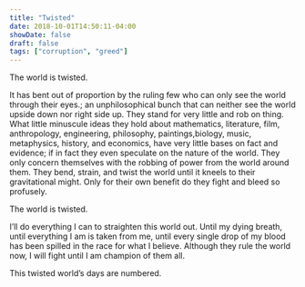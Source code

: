 ```yaml
---
title: "Twisted"
date: 2018-10-01T14:50:11-04:00
showDate: false
draft: false
tags: ["corruption", "greed"]
---
```

The world is twisted. 	

It has bent out of proportion by the ruling few who can only see the world through their eyes.; an unphilosophical bunch that can neither see the world upside down nor right side up. They stand for very little and rob on thing. What little minuscule ideas they hold about mathematics, literature, film, anthropology, engineering, philosophy, paintings,biology, music, metaphysics, history, and economics, have very little bases on fact and evidence; if in fact they even speculate on the nature of the world.  They only concern themselves with the robbing of power from the world around them. They bend, strain, and twist the world until it kneels to their gravitational might. Only for their own benefit do they fight and bleed so profusely. 

The world is twisted. 

I’ll do everything I can to straighten this world out. Until my dying breath, until everything I am is taken from me, until every single drop of my blood has been spilled in the race for what I believe. Although they rule the world now, I will fight until I am champion of them all. 

This twisted world’s days are numbered.


